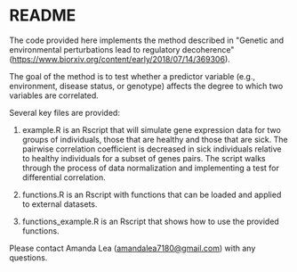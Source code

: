 # README

The code provided here implements the method described in "Genetic and environmental perturbations lead to regulatory decoherence" (https://www.biorxiv.org/content/early/2018/07/14/369306). 

The goal of the method is to test whether a predictor variable (e.g., environment, disease status, or genotype) affects the degree to which two variables are correlated.

Several key files are provided:

1) example.R is an Rscript that will simulate gene expression data for two groups of individuals, those that are healthy and those that are sick. The pairwise correlation coefficient is decreased in sick individuals relative to healthy individuals for a subset of genes pairs. The script walks through the process of data normalization and implementing a test for differential correlation.

2) functions.R is an Rscript with functions that can be loaded and applied to external datasets.

3) functions_example.R is an Rscript that shows how to use the provided functions.

Please contact Amanda Lea (amandalea7180@gmail.com) with any questions.
